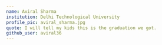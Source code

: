 ```yaml
---
name: Aviral Sharma
institution: Delhi Technological University
profile_pic: aviral_sharma.jpg
quote: I will tell my kids this is the graduation we got.
github_user: aviral36
---
```

